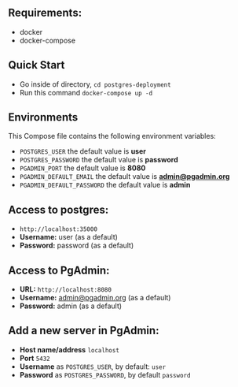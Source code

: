 ## Requirements:
* docker
* docker-compose

## Quick Start
* Go inside of directory,  `cd postgres-deployment`
* Run this command `docker-compose up -d`


## Environments
This Compose file contains the following environment variables:

* `POSTGRES_USER` the default value is **user**
* `POSTGRES_PASSWORD` the default value is **password**
* `PGADMIN_PORT` the default value is **8080**
* `PGADMIN_DEFAULT_EMAIL` the default value is **admin@pgadmin.org**
* `PGADMIN_DEFAULT_PASSWORD` the default value is **admin**

## Access to postgres: 
* `http://localhost:35000`
* **Username:** user (as a default)
* **Password:** password (as a default)

## Access to PgAdmin: 
* **URL:** `http://localhost:8080`
* **Username:** admin@pgadmin.org (as a default)
* **Password:** admin (as a default)

## Add a new server in PgAdmin:
* **Host name/address** `localhost`
* **Port** `5432`
* **Username** as `POSTGRES_USER`, by default: `user`
* **Password** as `POSTGRES_PASSWORD`, by default `password`

